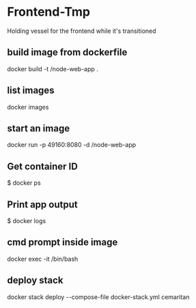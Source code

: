 # Frontend-Tmp
Holding vessel for the frontend while it's transitioned

build image from dockerfile
---------------------------
docker build -t <your username>/node-web-app .

list images
-----------
docker images

start an image
--------------
docker run -p 49160:8080 -d <your username>/node-web-app

Get container ID
----------------
$ docker ps

Print app output
----------------
$ docker logs <container id>

cmd prompt inside image
-----------------------
docker exec -it <container id> /bin/bash

deploy stack
------------
docker stack deploy --compose-file docker-stack.yml cemaritan
